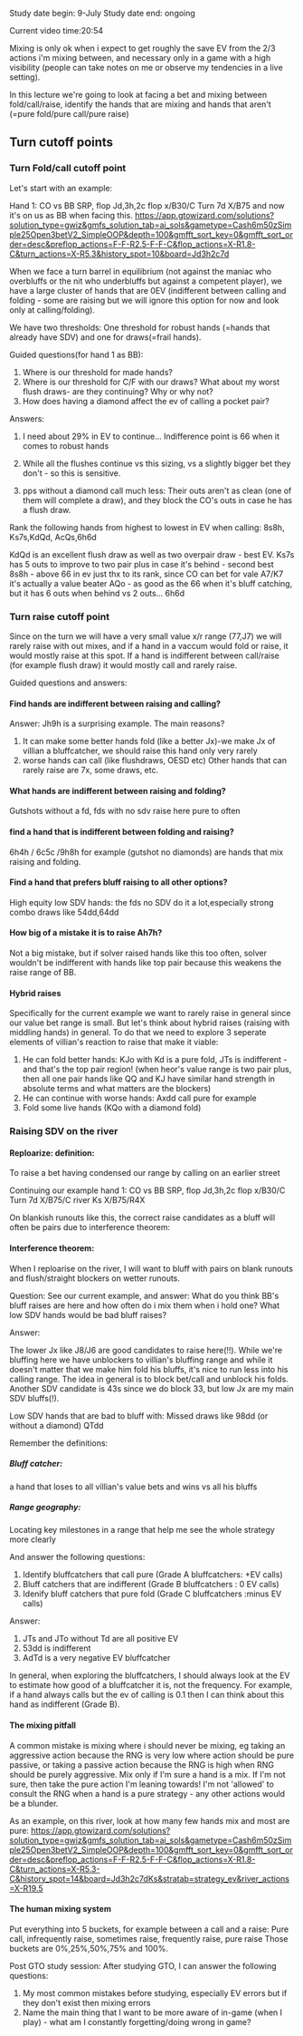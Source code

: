 
Study date begin: 9-July
Study date end: ongoing

Current video time:20:54

Mixing is only ok when i expect to get roughly the save EV from the 2/3 actions i'm mixing between, and necessary only in a game with a high visibility (people can take notes on me or observe my tendencies in a live setting).

In this lecture we're going to look at facing a bet and mixing between fold/call/raise, identify the hands that are mixing and hands that aren't (=pure fold/pure call/pure raise)

## Turn cutoff points

### Turn Fold/call cutoff point
Let's start with an example:

Hand 1: CO vs BB SRP, flop Jd,3h,2c flop x/B30/C
Turn 7d X/B75 and now it's on us as BB when facing this. 
https://app.gtowizard.com/solutions?solution_type=gwiz&gmfs_solution_tab=ai_sols&gametype=Cash6m50zSimple25Open3betV2_SimpleOOP&depth=100&gmfft_sort_key=0&gmfft_sort_order=desc&preflop_actions=F-F-R2.5-F-F-C&flop_actions=X-R1.8-C&turn_actions=X-R5.3&history_spot=10&board=Jd3h2c7d

When we face a turn barrel in equilibrium (not against the maniac who overbluffs or the nit who underbluffs but against a competent player), we have a large cluster of hands that are 0EV (indifferent between calling and folding - some are raising but we will ignore this option for now and look only at calling/folding).

We have two thresholds: One threshold for robust hands (=hands that already have SDV) and one for draws(=frail hands).

Guided questions(for hand 1 as BB):
1. Where is our threshold for made hands?
2. Where is our threshold for C/F with our draws? What about my worst flush draws- are they continuing? Why or why not?
3. How does having a diamond affect the ev of calling a pocket pair?


Answers:

1. I need about 29% in EV to continue... Indifference point is 66 when it comes to robust hands

2. While all the flushes continue vs this sizing, vs a slightly bigger bet they don't - so this is sensitive.

3. pps without a diamond call much less: Their outs aren't as clean (one of them will complete a draw), and they block the CO's outs in case he has a flush draw.


Rank the following hands from highest to lowest in EV when calling:
8s8h, Ks7s,KdQd, AcQs,6h6d

KdQd is an excellent flush draw as well as two overpair draw - best EV.
Ks7s has 5 outs to improve to two pair plus in case it's behind - second best
8s8h - above 66 in ev just thx to its rank, since CO can bet for vale A7/K7 it's actually a value beater
AQo - as good as the 66 when it's bluff catching, but it has 6 outs when behind vs 2 outs...
6h6d


### Turn raise cutoff point

Since on the turn we will have a very small value x/r range (77,J7) we will rarely raise with out mixes, and if a hand in a vaccum would fold or raise, it would mostly raise at this spot. If a hand is indifferent between call/raise (for example flush draw) it would mostly call and rarely raise.

Guided questions and answers:


#### Find hands are indifferent between raising and calling?
 
Answer: Jh9h is a surprising example. The main reasons? 

1. It can make some better hands fold (like a better Jx)-we make Jx of villian a bluffcatcher, we should raise this hand only very rarely 
2. worse hands can call (like flushdraws, OESD etc)
Other hands that can rarely raise are 7x, some draws, etc.

#### What hands are indifferent between raising and folding?

Gutshots without a fd,  fds with no sdv raise here pure to often

#### find a hand that is indifferent between folding and raising?

6h4h / 6c5c /9h8h for example (gutshot no diamonds) are hands that mix raising and folding.

#### Find a hand that prefers bluff raising to all other options?
High equity low SDV hands:
 the fds no SDV do it a lot,especially strong combo draws like 54dd,64dd
#### How big of a mistake it is to raise Ah7h?
Not a big mistake, but if solver raised hands like this too often, solver wouldn't be indifferent with hands like top pair because this weakens the raise range of BB.

#### Hybrid raises

Specifically for the current example we want to rarely raise in general since our value bet range is small. But let's think about hybrid raises (raising with middling hands) in general. To do that we need to explore 3 seperate elements of villian's reaction to raise that make it viable:

1. He can fold better hands: KJo with Kd is a pure fold, JTs is indifferent - and that's the top pair region! (when heor's value range is two pair plus, then all one pair hands like QQ and KJ have similar hand strength in absolute terms and what matters are the blockers)
2. He can continue with worse hands: Axdd call pure for example
3. Fold some live hands (KQo with a diamond fold)


### Raising SDV on the river

#### Reploarize: definition:
To raise a bet having condensed our range by calling on an earlier street

Continuing our example hand 1:
 CO vs BB SRP, flop Jd,3h,2c flop x/B30/C
Turn 7d X/B75/C river Ks X/B75/R4X

On blankish runouts like this, the correct raise candidates as a bluff will often be pairs due to interference theorem:

#### Interference theorem:
When I reploarise on the river, I will want to bluff with pairs on blank runouts and flush/straight blockers on wetter runouts.

Question: See our current example, and answer:
What do you think BB's bluff raises are here and how often do i mix them when i hold one? What low SDV hands would be bad bluff raises?

Answer: 

The lower Jx like J8/J6 are good candidates to raise here(!!).
While we're bluffing here we have unblockers to villian's bluffing range and while it doesn't matter that we make him fold his bluffs, it's nice to run less into his calling range.
The idea in general is to block bet/call and unblock his folds.
Another SDV candidate is 43s since we do block 33, but low Jx are my main SDV bluffs(!).

Low SDV hands that are bad to bluff with: 
Missed draws like 98dd (or without a diamond)
QTdd

Remember the definitions:

##### Bluff catcher:
a hand that loses to all villian's value bets and wins vs all his bluffs

##### Range geography:
Locating key milestones in a range that help me see the whole strategy more clearly


And answer the following questions:
1. Identify bluffcatchers that call pure  (Grade A bluffcatchers: +EV calls)
2. Bluff catchers that are indifferent (Grade B bluffcatchers : 0 EV calls)
3. Idenify bluff catchers that pure fold (Grade C bluffcatchers :minus EV calls)

Answer:
1. JTs and JTo without Td are all  positive EV
2. 53dd is indifferent
3. AdTd is a very negative EV bluffcatcher


In general, when exploring the bluffcatchers, I should always look at the EV to estimate how good of a bluffcatcher it is, not the frequency. For example, if a hand always calls but the ev of calling is 0.1 then I can think about this hand as indifferent (Grade B).

#### The mixing pitfall
A common mistake is mixing where i should never be mixing, eg taking an aggressive action because the RNG is very low where action should be pure passive, or taking a passive action because the RNG is high when RNG should be purely aggressive. Mix only if I'm sure a hand is a mix. If I'm not sure, then take the pure action I'm leaning towards! I'm not 'allowed' to consult the RNG when a hand is a pure strategy - any other actions would be a blunder.

As an example, on this river, look at how many few hands mix and most are pure:
https://app.gtowizard.com/solutions?solution_type=gwiz&gmfs_solution_tab=ai_sols&gametype=Cash6m50zSimple25Open3betV2_SimpleOOP&depth=100&gmfft_sort_key=0&gmfft_sort_order=desc&preflop_actions=F-F-R2.5-F-F-C&flop_actions=X-R1.8-C&turn_actions=X-R5.3-C&history_spot=14&board=Jd3h2c7dKs&stratab=strategy_ev&river_actions=X-R19.5

#### The human mixing system
Put everything into 5 buckets, for example between a call and a raise:
Pure call, infrequently raise, sometimes raise, frequently raise, pure raise
Those buckets are 0%,25%,50%,75% and 100%.


Post GTO study session:
After studying GTO, I can answer the following questions:
1. My most common mistakes before studying, especially EV errors but if they don't exist then mixing errors
2. Name the main thing that I want to be more aware of in-game (when I play) - what am I constantly forgetting/doing wrong in game?